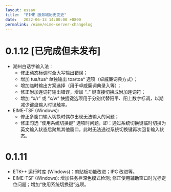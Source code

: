 ```yaml
---
layout: essay
title:  "EIME 服务端历史变更"
date:   2022-06-13 14:00:00 +0800
permalink: /eime/eime-server-changelog
---
```


<!-- 既然未完成，无必要显示，免得有炫耀之嫌。 -->
<!--
# 未来版本 [编写中但未完成]
+ ETK++ 运行时库：
	+ Unicode 块模式复合文字支持；
	+ 字体等参数化图形配置接口；
	+ 多点触摸屏等事件接口；
	+ 图形组件完善与扩充；
	+ 各组件存档接口完善。
+ EIME 服务端：
	+ 待选列表之注释型扩展样式。
+ 潮州白话字输入法：
	+ 增加调值（本、变、轻等）测试工具及识别配置输出。 [+]
-->

# 0.1.12 [已完成但未发布]
+ 潮州白话字输入法：
	+ 修正动态标调时全大写输出错误；
	+ 增加 tua/tuaⁿ 单独输出 toa/toaⁿ 选项（卓威廉词典方式）；
	+ 增加临时输出方案选择（用于卓威廉词典录入等）；
	+ 修正附加连词符输出错误，增加 “_” 键直接切换成附加连词符；
	+ 增加 “x/r” 或 “x/w” 快捷键选项用于分别代替阳平、阳上数字标调，以期减少键盘输入时误触率。
+ EIME-TSF (Windows): 
	+ 修正多窗口输入切换时偶尔出现无法输入的问题；
	+ 修正勾选 “使用系统切换键” 选项时问题，即：通过系统切换键临时切换为英文输入状态后聚焦其他窗口，此时无法通过系统切换键再次回复输入状态。

# 0.1.11
+ ETK++ 运行时库 (Windows)：剪贴板功能改进；IPC 改进等。
+ EIME-TSF (Windows): 增加任务栏深色模式检测; 修正使用辅助窗口时光标定位问题；增加“使用系统切换键”选项。





